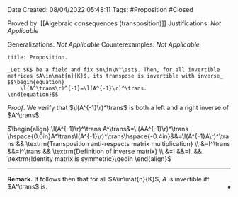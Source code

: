 <br />
<br />

Date Created: 08/04/2022 05:48:11
Tags: #Proposition #Closed

Proved by: [[Algebraic consequences (transposition)]]
Justifications: _Not Applicable_

Generalizations: _Not Applicable_
Counterexamples: _Not Applicable_

``` ad-Proposition
title: Proposition.

_Let $K$ be a field and fix $n\in\N^\ast$. Then, for all invertible matrices $A\in\mat{n}{K}$, its transpose is invertible with inverse_
$$\begin{equation}
    \l(A^\trans\r)^{-1}=\l(A^{-1}\r)^\trans.
\end{equation}$$

```

_Proof_. We verify that $\l(A^{-1}\r)^\trans$ is both a left and a right inverse of $A^\trans$.

$\begin{align}
    \l(A^{-1}\r)^\trans A^\trans&=\l(AA^{-1}\r)^\trans \hspace{0.6in}A^\trans\l(A^{-1}\r)^\trans\hspace{-0.4in}&&=\l(A^{-1}A\r)^\trans && \textrm{Transposition anti-respects matrix multiplication} \\
    &=I^\trans &&=I^\trans && \textrm{Definition of inverse matrix} \\
    &=I &&=I. && \textrm{Identity matrix is symmetric}\qedin
\end{align}$

---

**Remark.** It follows then that for all $A\in\mat{n}{K}$, $A$ is invertible iff $A^\trans$ is.<span style="float:right;">$\blacklozenge$</span>
